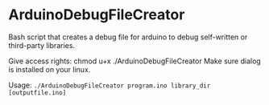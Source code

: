 # ArduinoDebugFileCreator
Bash script that creates a debug file for arduino to debug self-written or third-party libraries.

Give access rights: chmod u+x ./ArduinoDebugFileCreator
Make sure dialog is installed on your linux. 

Usage: 
`./ArduinoDebugFileCreator program.ino library_dir [outputfile.ino]`
